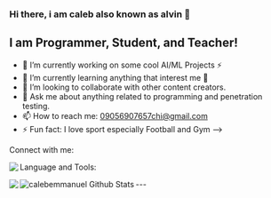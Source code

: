 ### Hi there, i am caleb also known as alvin 👋

## I am Programmer, Student, and Teacher!
- 🔭 I’m currently working on some cool AI/ML Projects ⚡
- 🌱 I’m currently learning anything that interest me 🤔
- 👯 I’m looking to collaborate with other content creators.
- 💬 Ask me about anything related to programming and penetration testing.
- 📫 How to reach me: 09056907657chi@gmail.com
- ⚡ Fun fact: I love sport especially Football and Gym
-->

Connect with me:

<img align="left" src="https://www.facebook.com/caleb.emmanuel.75098" />


Language and Tools:

<img align="left" src="https://www.python.org" />
---

<img align="left" alt="calebemmanuel Github Stats" src="https://github-readme-stats.vercel.app/api?username=calebemmanuel&show_icons=true&theme=cobalt" />
